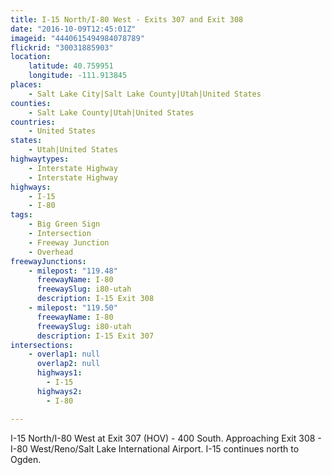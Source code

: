 ```yaml
---
title: I-15 North/I-80 West - Exits 307 and Exit 308
date: "2016-10-09T12:45:01Z"
imageid: "4440615494984078789"
flickrid: "30031885903"
location:
    latitude: 40.759951
    longitude: -111.913845
places:
    - Salt Lake City|Salt Lake County|Utah|United States
counties:
    - Salt Lake County|Utah|United States
countries:
    - United States
states:
    - Utah|United States
highwaytypes:
    - Interstate Highway
    - Interstate Highway
highways:
    - I-15
    - I-80
tags:
    - Big Green Sign
    - Intersection
    - Freeway Junction
    - Overhead
freewayJunctions:
    - milepost: "119.48"
      freewayName: I-80
      freewaySlug: i80-utah
      description: I-15 Exit 308
    - milepost: "119.50"
      freewayName: I-80
      freewaySlug: i80-utah
      description: I-15 Exit 307
intersections:
    - overlap1: null
      overlap2: null
      highways1:
        - I-15
      highways2:
        - I-80

---
```

I-15 North/I-80 West at Exit 307 (HOV) - 400 South.  Approaching Exit 308 - I-80 West/Reno/Salt Lake International Airport.  I-15 continues north to Ogden.